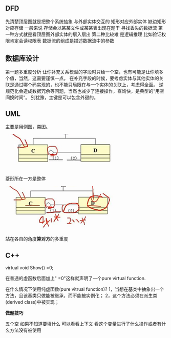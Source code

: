## DFD

先清楚顶层图就是把整个系统抽象 与外部实体交互的 矩形对应外部实体
缺边矩形对应存储 一般来说 存储会以某某文件或某某表出现在题干
寻找丢失的数据流 第一种方式就是看顶层图外部实体的扇入扇出 第二种比较难 是逻辑推理 比如验证权限肯定会读权限表 
数据流的组成是描述数据流中的参数

## 数据库设计

第一题多重度分析
让你补充关系模型的字段时只给一个空，也有可能是让你填多个值，当然，这需要谨慎一点。
在补充字段的时候，要考虑实体与其他实体的关联是通过哪个码实现的，也不能只局限在与一个实体的关联上，考虑得全面。
逆规范化会造成数据冗余等问题，当然也减少了连接操作，查询快，是典型的“用空间换时间”。
别犹豫，主键是可以包含外键的。

## UML

主要是用例图，类图。

![1698837079196](17软考下午题.assets/1698837079196.png)

菱形所在一方是整体

![1698837283239](17软考下午题.assets/1698837283239.png)

站在各自的角度**算对方**的多重度

## C++

 virtual void Show() =0;

在普通的虚函数后面加上" =0"这样就声明了一个pure virtual function.

在什么情况下使用纯虚函数(pure vitrual function)?
1，当想在基类中抽象出一个方法，且该基类只做能被继承，而不能被实例化；
2，这个方法必须在派生类(derived class)中被实现；

**做题技巧** 

五个空 如果不知道要填什么 可以看看上下文 看这个变量进行了什么操作或者有什么方法没有被使用
